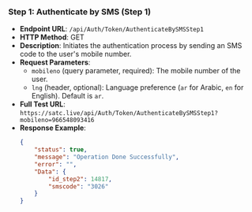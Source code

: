 ### Step 1: Authenticate by SMS (Step 1)

- **Endpoint URL**: `/api/Auth/Token/AuthenticateBySMSStep1`
- **HTTP Method**: GET
- **Description**: Initiates the authentication process by sending an SMS code to the user's mobile number.
- **Request Parameters**:
  - `mobileno` (query parameter, required): The mobile number of the user.
  - `lng` (header, optional): Language preference (`ar` for Arabic, `en` for English). Default is `ar`.
- **Full Test URL**: `https://satc.live/api/Auth/Token/AuthenticateBySMSStep1?mobileno=966548093416`
- **Response Example**:
    ```json
    {
        "status": true,
        "message": "Operation Done Successfully",
        "error": "",
        "Data": {
            "id_step2": 14817,
            "smscode": "3026"
        }
    }
    ```
